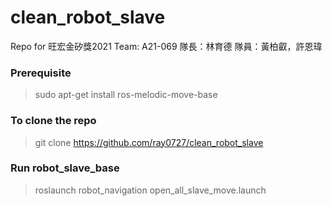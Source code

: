# clean_robot_slave
Repo for 旺宏金矽獎2021
Team: A21-069
隊長：林育德
隊員：黃柏叡，許恩瑋

### Prerequisite
> sudo apt-get install ros-melodic-move-base

### To clone the repo
> git clone https://github.com/ray0727/clean_robot_slave


### Run robot_slave_base
> roslaunch robot_navigation open_all_slave_move.launch

